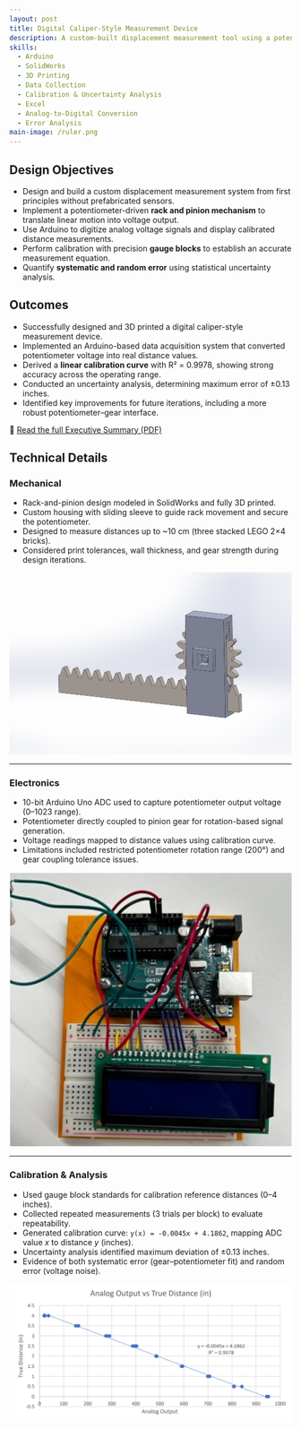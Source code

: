 ```yaml
---
layout: post
title: Digital Caliper-Style Measurement Device
description: A custom-built displacement measurement tool using a potentiometer, rack-and-pinion mechanism, and Arduino-based calibration with gauge blocks.
skills:
  - Arduino
  - SolidWorks
  - 3D Printing
  - Data Collection
  - Calibration & Uncertainty Analysis
  - Excel
  - Analog-to-Digital Conversion
  - Error Analysis
main-image: /ruler.png
---
```


## Design Objectives
- Design and build a custom displacement measurement system from first principles without prefabricated sensors.  
- Implement a potentiometer-driven **rack and pinion mechanism** to translate linear motion into voltage output.  
- Use Arduino to digitize analog voltage signals and display calibrated distance measurements.  
- Perform calibration with precision **gauge blocks** to establish an accurate measurement equation.  
- Quantify **systematic and random error** using statistical uncertainty analysis.  

## Outcomes
- Successfully designed and 3D printed a digital caliper-style measurement device.  
- Implemented an Arduino-based data acquisition system that converted potentiometer voltage into real distance values.  
- Derived a **linear calibration curve** with R² = 0.9978, showing strong accuracy across the operating range.  
- Conducted an uncertainty analysis, determining maximum error of ±0.13 inches.  
- Identified key improvements for future iterations, including a more robust potentiometer–gear interface.  

📄 [Read the full Executive Summary (PDF)](/assets/pdfs/MTE_201_Project_Executive_Summary.pdf)


## Technical Details
### Mechanical
<div class="section-flex">
  <div class="text">
    <ul>
      <li>Rack-and-pinion design modeled in SolidWorks and fully 3D printed.</li>
      <li>Custom housing with sliding sleeve to guide rack movement and secure the potentiometer.</li>
      <li>Designed to measure distances up to ~10 cm (three stacked LEGO 2×4 bricks).</li>
      <li>Considered print tolerances, wall thickness, and gear strength during design iterations.</li>
    </ul>
  </div>
  <div class="image">
    <img src="/assets/images/ruler-photos/device_solidworks.png" alt="SolidWorks CAD model of device" />
  </div>
</div>

---

### Electronics
<div class="section-flex">
  <div class="text">
    <ul>
      <li>10-bit Arduino Uno ADC used to capture potentiometer output voltage (0–1023 range).</li>
      <li>Potentiometer directly coupled to pinion gear for rotation-based signal generation.</li>
      <li>Voltage readings mapped to distance values using calibration curve.</li>
      <li>Limitations included restricted potentiometer rotation range (200°) and gear coupling tolerance issues.</li>
    </ul>
  </div>
  <div class="image">
    <img src="/assets/images/ruler-photos/electronics.png" alt="Arduino wiring with potentiometer" />
  </div>
</div>

---

### Calibration & Analysis
<div class="section-flex">
  <div class="text">
    <ul>
      <li>Used gauge block standards for calibration reference distances (0–4 inches).</li>
      <li>Collected repeated measurements (3 trials per block) to evaluate repeatability.</li>
      <li>Generated calibration curve: <code>y(x) = -0.0045x + 4.1862</code>, mapping ADC value <em>x</em> to distance <em>y</em> (inches).</li>
      <li>Uncertainty analysis identified maximum deviation of ±0.13 inches.</li>
      <li>Evidence of both systematic error (gear–potentiometer fit) and random error (voltage noise).</li>
    </ul>
  </div>
  <div class="image">
    <img src="/assets/images/ruler-photos/device_calibration.png" alt="Calibration curve of potentiometer vs true distance" />
  </div>
</div>
